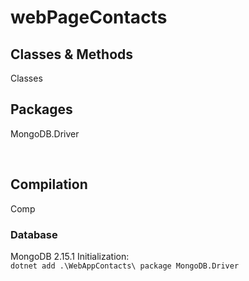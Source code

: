 # webPageContacts

## Classes & Methods

Classes
<br>

## Packages

MongoDB.Driver

<br>

## Compilation

Comp

### Database

MongoDB 2.15.1
Initialization:<br>
`dotnet add .\WebAppContacts\ package MongoDB.Driver`

